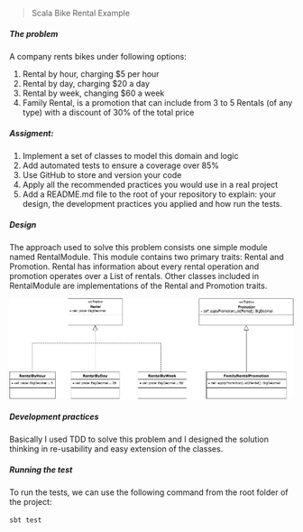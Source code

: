 > Scala Bike Rental Example

##### The problem
A company rents bikes under following options:

1. Rental by hour, charging $5 per hour
2. Rental by day, charging $20 a day
3. Rental by week, changing $60 a week
4. Family Rental, is a promotion that can include from 3 to 5 Rentals (of any type) with a discount of 30% of the total price


##### Assigment:


1. Implement a set of classes to model this domain and logic
2. Add automated tests to ensure a coverage over 85%
3. Use GitHub to store and version your code
4. Apply all the recommended practices you would use in a real project
5. Add a README.md file to the root of your repository to explain: your design, the development practices you applied and how run the tests.

##### Design
The approach used to solve this problem consists one simple module named RentalModule. This module
contains two primary traits: Rental and Promotion. Rental has information about every rental operation
and promotion operates over a List of rentals. Other classes included in RentalModule are implementations
of the Rental and Promotion traits.


![UML Class Diagram](./src/main/resources/rental.png "UML Class Diagram")

##### Development practices
Basically I used TDD to solve this problem and I designed the solution thinking in re-usability and 
easy extension of the classes.

##### Running the test
To run the tests, we can use the following command from the root folder of the project:

`sbt test`   

 